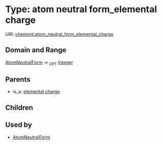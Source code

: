 
# Type: atom neutral form_elemental charge




URI: [chemont:atom_neutral_form_elemental_charge](http://w3id.org/chemontatom_neutral_form_elemental_charge)


## Domain and Range

[AtomNeutralForm](AtomNeutralForm.md) ->  <sub>OPT</sub> [Integer](types/Integer.md)

## Parents

 *  is_a: [elemental charge](elemental_charge.md)

## Children


## Used by

 * [AtomNeutralForm](AtomNeutralForm.md)
